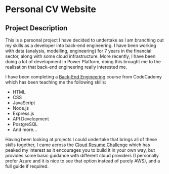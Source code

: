 # Personal CV Website
## Project Description
This is a personal project I have decided to undertake as I am branching out my skills as a developer into back-end engineering.  I have been working with data (analysis, modelling, engineering) for 7 years in the financial sector, along with some cloud infrastructure.  More recently, I have been doing a lot of development in Power Platform, doing this brought me to the realisation that back-end engineering really interested me.

I have been completing a [Back-End Engineering](https://www.codecademy.com/career-journey/back-end-engineer) course from CodeCademy which has been teaching me the following skills:
- HTML
- CSS
- JavaScript
- Node.js
- Express.js
- API Development
- PostgreSQL
- And more...

Having been looking at projects I could undertake that brings all of these skills together, I came across the [Cloud Resume Challenge](https://cloudresumechallenge.dev/) which has peaked my interest as it encourages you to build it in your own way, but provides some basic guidance with different cloud providers (I personally prefer Azure and it is nice to see that option instead of purely AWS), and a full guide if required.

